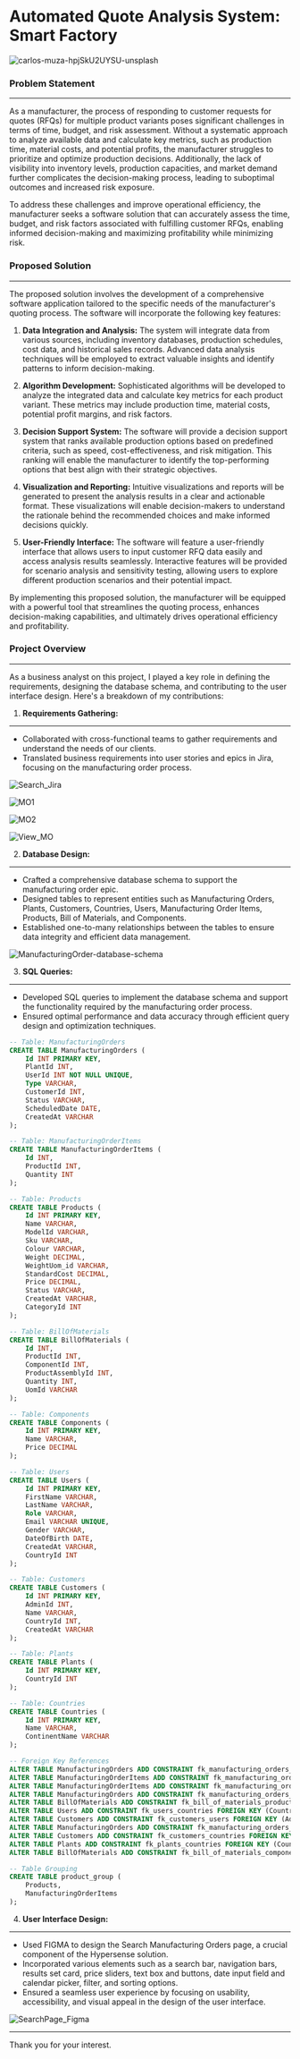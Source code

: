 # Automated Quote Analysis System: Smart Factory

![carlos-muza-hpjSkU2UYSU-unsplash](https://github.com/Melrowze/Business-Solution_Automated-Quote-Analysis-System/assets/44920093/b2d71c6f-a49d-45b8-8bea-10176bde306a)

### Problem Statement
---
As a manufacturer, the process of responding to customer requests for quotes (RFQs) for multiple product variants poses significant challenges in terms of time, budget, and risk assessment. Without a systematic approach to analyze available data and calculate key metrics, such as production time, material costs, and potential profits, the manufacturer struggles to prioritize and optimize production decisions. Additionally, the lack of visibility into inventory levels, production capacities, and market demand further complicates the decision-making process, leading to suboptimal outcomes and increased risk exposure. 

To address these challenges and improve operational efficiency, the manufacturer seeks a software solution that can accurately assess the time, budget, and risk factors associated with fulfilling customer RFQs, enabling informed decision-making and maximizing profitability while minimizing risk.

### Proposed Solution
---
The proposed solution involves the development of a comprehensive software application tailored to the specific needs of the manufacturer's quoting process. The software will incorporate the following key features:

1. **Data Integration and Analysis:** The system will integrate data from various sources, including inventory databases, production schedules, cost data, and historical sales records. Advanced data analysis techniques will be employed to extract valuable insights and identify patterns to inform decision-making.

2. **Algorithm Development:** Sophisticated algorithms will be developed to analyze the integrated data and calculate key metrics for each product variant. These metrics may include production time, material costs, potential profit margins, and risk factors.

3. **Decision Support System:** The software will provide a decision support system that ranks available production options based on predefined criteria, such as speed, cost-effectiveness, and risk mitigation. This ranking will enable the manufacturer to identify the top-performing options that best align with their strategic objectives.

4. **Visualization and Reporting:** Intuitive visualizations and reports will be generated to present the analysis results in a clear and actionable format. These visualizations will enable decision-makers to understand the rationale behind the recommended choices and make informed decisions quickly.

5. **User-Friendly Interface:** The software will feature a user-friendly interface that allows users to input customer RFQ data easily and access analysis results seamlessly. Interactive features will be provided for scenario analysis and sensitivity testing, allowing users to explore different production scenarios and their potential impact.

By implementing this proposed solution, the manufacturer will be equipped with a powerful tool that streamlines the quoting process, enhances decision-making capabilities, and ultimately drives operational efficiency and profitability.


### Project Overview
---
As a business analyst on this project, I played a key role in defining the requirements, designing the database schema, and contributing to the user interface design. Here's a breakdown of my contributions:

1. **Requirements Gathering:**
---
- Collaborated with cross-functional teams to gather requirements and understand the needs of our clients.
- Translated business requirements into user stories and epics in Jira, focusing on the manufacturing order process.

![Search_Jira](https://github.com/Melrowze/Business-Solution_Automated-Quote-Analysis-System/assets/44920093/0343afce-178a-471b-9d2f-0d45e3edc48f)

![MO1](https://github.com/Melrowze/Business-Solution_Automated-Quote-Analysis-System/assets/44920093/99e8956d-84ac-439d-9e66-da4b1b4f13c5)

![MO2](https://github.com/Melrowze/Business-Solution_Automated-Quote-Analysis-System/assets/44920093/df17b534-e15a-4c41-8db3-6f4b329a953d)

![View_MO](https://github.com/Melrowze/Business-Solution_Automated-Quote-Analysis-System/assets/44920093/be593b5e-505a-4350-b1c1-80b2ab50a7b5)

2. **Database Design:**
---
- Crafted a comprehensive database schema to support the manufacturing order epic.
- Designed tables to represent entities such as Manufacturing Orders, Plants, Customers, Countries, Users, Manufacturing Order Items, Products, Bill of Materials, and Components.
- Established one-to-many relationships between the tables to ensure data integrity and efficient data management.

![ManufacturingOrder-database-schema](https://github.com/Melrowze/Business-Solution_Automated-Quote-Analysis-System/assets/44920093/f9897c53-bcbb-4089-84d9-69895d62a3e0)


3. **SQL Queries:**
---
- Developed SQL queries to implement the database schema and support the functionality required by the manufacturing order process.
- Ensured optimal performance and data accuracy through efficient query design and optimization techniques.

```sql
-- Table: ManufacturingOrders
CREATE TABLE ManufacturingOrders (
    Id INT PRIMARY KEY,
    PlantId INT,
    UserId INT NOT NULL UNIQUE,
    Type VARCHAR,
    CustomerId INT,
    Status VARCHAR,
    ScheduledDate DATE,
    CreatedAt VARCHAR
);

-- Table: ManufacturingOrderItems
CREATE TABLE ManufacturingOrderItems (
    Id INT,
    ProductId INT,
    Quantity INT
);

-- Table: Products
CREATE TABLE Products (
    Id INT PRIMARY KEY,
    Name VARCHAR,
    ModelId VARCHAR,
    Sku VARCHAR,
    Colour VARCHAR,
    Weight DECIMAL,
    WeightUom_id VARCHAR,
    StandardCost DECIMAL,
    Price DECIMAL,
    Status VARCHAR,
    CreatedAt VARCHAR,
    CategoryId INT
);

-- Table: BillOfMaterials
CREATE TABLE BillOfMaterials (
    Id INT,
    ProductId INT,
    ComponentId INT,
    ProductAssemblyId INT,
    Quantity INT,
    UomId VARCHAR
);

-- Table: Components
CREATE TABLE Components (
    Id INT PRIMARY KEY,
    Name VARCHAR,
    Price DECIMAL
);

-- Table: Users
CREATE TABLE Users (
    Id INT PRIMARY KEY,
    FirstName VARCHAR,
    LastName VARCHAR,
    Role VARCHAR,
    Email VARCHAR UNIQUE,
    Gender VARCHAR,
    DateOfBirth DATE,
    CreatedAt VARCHAR,
    CountryId INT
);

-- Table: Customers
CREATE TABLE Customers (
    Id INT PRIMARY KEY,
    AdminId INT,
    Name VARCHAR,
    CountryId INT,
    CreatedAt VARCHAR
);

-- Table: Plants
CREATE TABLE Plants (
    Id INT PRIMARY KEY,
    CountryId INT
);

-- Table: Countries
CREATE TABLE Countries (
    Id INT PRIMARY KEY,
    Name VARCHAR,
    ContinentName VARCHAR
);

-- Foreign Key References
ALTER TABLE ManufacturingOrders ADD CONSTRAINT fk_manufacturing_orders_user FOREIGN KEY (UserId) REFERENCES Users(Id);
ALTER TABLE ManufacturingOrderItems ADD CONSTRAINT fk_manufacturing_order_items_manufacturing_orders FOREIGN KEY (Id) REFERENCES ManufacturingOrders(Id);
ALTER TABLE ManufacturingOrderItems ADD CONSTRAINT fk_manufacturing_order_items_products FOREIGN KEY (ProductId) REFERENCES Products(Id);
ALTER TABLE ManufacturingOrders ADD CONSTRAINT fk_manufacturing_orders_customers FOREIGN KEY (CustomerId) REFERENCES Customers(Id);
ALTER TABLE BillOfMaterials ADD CONSTRAINT fk_bill_of_materials_products FOREIGN KEY (ProductId) REFERENCES Products(Id);
ALTER TABLE Users ADD CONSTRAINT fk_users_countries FOREIGN KEY (CountryId) REFERENCES Countries(Id);
ALTER TABLE Customers ADD CONSTRAINT fk_customers_users FOREIGN KEY (AdminId) REFERENCES Users(Id);
ALTER TABLE ManufacturingOrders ADD CONSTRAINT fk_manufacturing_orders_plants FOREIGN KEY (PlantId) REFERENCES Plants(Id);
ALTER TABLE Customers ADD CONSTRAINT fk_customers_countries FOREIGN KEY (CountryId) REFERENCES Countries(Id);
ALTER TABLE Plants ADD CONSTRAINT fk_plants_countries FOREIGN KEY (CountryId) REFERENCES Countries(Id);
ALTER TABLE BillOfMaterials ADD CONSTRAINT fk_bill_of_materials_components FOREIGN KEY (ComponentId) REFERENCES Components(Id);

-- Table Grouping
CREATE TABLE product_group (
    Products,
    ManufacturingOrderItems
);
```


4. **User Interface Design:**
---
- Used FIGMA to design the Search Manufacturing Orders page, a crucial component of the Hypersense solution.
- Incorporated various elements such as a search bar, navigation bars, results set card, price sliders, text box and buttons, date input field and calendar picker, filter, and sorting options.
- Ensured a seamless user experience by focusing on usability, accessibility, and visual appeal in the design of the user interface.

![SearchPage_Figma](https://github.com/Melrowze/Business-Solution_Automated-Quote-Analysis-System/assets/44920093/e74254a1-3aaf-4c31-8b91-5d3159eafcb2)

---
Thank you for your interest.
